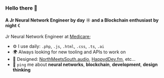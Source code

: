 ### Hello there 👋

#### A Jr Neural Network Engineer by day ☼ and a Blockchain enthusiast by night ☾

Jr Neural Network Engineer at [Medicare](https://medicare.pt);<br>

- ⚙️ I use daily: `.php`, `.js`, `.html`, `.css`, `.ts`, `.ai`
- 🌍 Always looking for new tooling and APIs to work on
- 💅 Designed: [NorthMeetsSouth.audio](https://www.northmeetssouth.audio), [HappydDev.fm](https://www.happydev.fm), etc…
- 💬 `ping` me about **neural networks**, **blockchain**, **development**, **design thinking**

